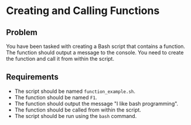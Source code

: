 # Creating and Calling Functions

## Problem

You have been tasked with creating a Bash script that contains a function. The function should output a message to the console. You need to create the function and call it from within the script.

## Requirements

- The script should be named `function_example.sh`.
- The function should be named `F1`.
- The function should output the message "I like bash programming".
- The function should be called from within the script.
- The script should be run using the `bash` command.

